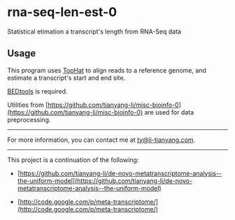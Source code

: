 # rna-seq-len-est-0

Statistical etimation a transcript's length from RNA-Seq data

## Usage

This program uses [TopHat](http://tophat.cbcb.umd.edu/) to align reads to a reference genome, 
and estimate a transcript's start and end site.

[BEDtools](http://code.google.com/p/bedtools/) is required.

Utilities from [https://github.com/tianyang-li/misc-bioinfo-0](https://github.com/tianyang-li/misc-bioinfo-0) are used for data preprocessing. 

***

For more information, you can contact me at [ty@li-tianyang.com](mailto:ty@li-tianyang.com).

***

This project is a continuation of the following:

* [https://github.com/tianyang-li/de-novo-metatranscriptome-analysis--the-uniform-model](https://github.com/tianyang-li/de-novo-metatranscriptome-analysis--the-uniform-model)

* [http://code.google.com/p/meta-transcriptome/](http://code.google.com/p/meta-transcriptome/)


